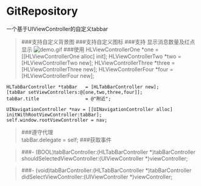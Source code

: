 # GitRepository
一个基于UIViewController的自定义tabbar 
>###支持自定义背景图
>###支持自定义图标
>###支持 显示消息数量及红点显示
![demo.gif](https://github.com/hailong123/GitRepository/blob/master/%E5%B0%8F%E7%BA%A2%E7%82%B9%E6%98%BE%E7%A4%BA%E7%B1%BB%E5%9E%8B.gif)
>###使用
    HLViewControllerOne *one     = [[HLViewControllerOne alloc] init];
    HLViewControllerTwo *two     = [HLViewControllerTwo   new];
    HLViewControllerThree *three = [HLViewControllerThree new];
    HLViewControllerFour *four   = [HLViewControllerFour  new];
    
    HLTabBarController *tabBar   = [HLTabBarController new];
    [tabBar setViewControllers:@[one,two,three,four]];
    tabBar.title                 = @"附近";
    
    UINavigationController *nav = [[UINavigationController alloc] initWithRootViewController:tabBar];
    self.window.rootViewController = nav;
    
>###遵守代理  
    tabBar.delegate = self; 
>###获取事件

>###- (BOOL)tabBarController:(HLTabBarController *)tabBarController shouldSelectedViewController:(UIViewController *)viewController;

>###- (void)tabBarController:(HLTabBarController *)tabBarController didSelectViewController:(UIViewController *)viewController;
